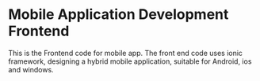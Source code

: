 <h1> Mobile Application Development Frontend</h1>
<p> This is the Frontend code for mobile app. The front end code uses ionic framework, designing a hybrid mobile application, suitable for Android, ios and windows. </p>
